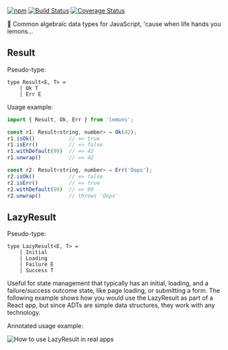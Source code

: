 [![npm](https://img.shields.io/npm/v/lemons.svg)](https://www.npmjs.com/package/lemons)
[![Build Status](https://img.shields.io/travis/nvie/lemons.js/master.svg)](https://travis-ci.org/nvie/lemons.js)
[![Coverage Status](https://img.shields.io/coveralls/nvie/lemons.js/master.svg)](https://coveralls.io/github/nvie/lemons.js?branch=master)

🍋 Common algebraïc data types for JavaScript, 'cause when life hands you lemons...

## Result

Pseudo-type:

    type Result<E, T> =
        | Ok T
        | Err E

Usage example:

```javascript
import { Result, Ok, Err } from 'lemons';

const r1: Result<string, number> = Ok(42);
r1.isOk()           // => true
r1.isErr()          // => false
r1.withDefault(99)  // => 42
r1.unwrap()         // => 42

const r2: Result<string, number> = Err('Oops');
r2.isOk()           // => false
r2.isErr()          // => true
r2.withDefault(99)  // => 99
r2.unwrap()         // throws 'Oops'
```


## LazyResult

Pseudo-type:

    type LazyResult<E, T> =
        | Initial
        | Loading
        | Failure E
        | Success T

Useful for state management that typically has an initial, loading, and
a failure/success outcome state, like page loading, or submitting a form.  The
following example shows how you would use the LazyResult as part of a React
app, but since ADTs are simple data structures, they work with any technology.

Annotated usage example:

![How to use LazyResult in real apps](./lazyresult-example-usage.png)
